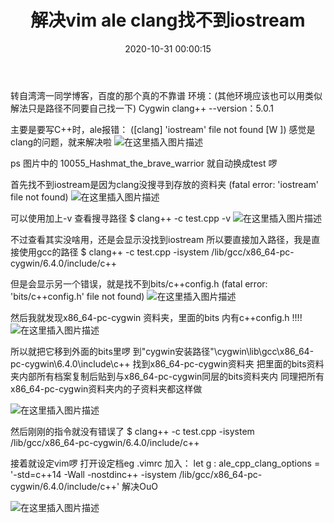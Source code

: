 ﻿---
title: 解决vim ale clang找不到iostream
date: 2020-10-31 00:00:15
toc: true
description: 转自湾湾一同学博客，百度的那个真的不靠谱 环境：(其他环境应该也可以用类似解法只是路径不同要自己找一下) Cygwin clang++ --version：5.0.1
categories:
  - [瞎搞,Vim]
tags:
  - Vim
---
转自湾湾一同学博客，百度的那个真的不靠谱
环境：(其他环境应该也可以用类似解法只是路径不同要自己找一下)
Cygwin
clang++ --version：5.0.1

主要是要写C++时，ale报错：
([clang] 'iostream' file not found [W ])
感觉是clang的问题，就来解决啦
![在这里插入图片描述](https://img-blog.csdnimg.cn/20200429052643298.png?x-oss-process=image/watermark,type_ZmFuZ3poZW5naGVpdGk,shadow_10,text_aHR0cHM6Ly9ibG9nLmNzZG4ubmV0L0xpdWthaXJ1aQ==,size_16,color_FFFFFF,t_70)

ps 图片中的 10055_Hashmat_the_brave_warrior 就自动换成test 啰



首先找不到iostream是因为clang没搜寻到存放的资料夹
(fatal error: 'iostream' file not found)
![在这里插入图片描述](https://img-blog.csdnimg.cn/20200429052656311.png?x-oss-process=image/watermark,type_ZmFuZ3poZW5naGVpdGk,shadow_10,text_aHR0cHM6Ly9ibG9nLmNzZG4ubmV0L0xpdWthaXJ1aQ==,size_16,color_FFFFFF,t_70)


可以使用加上-v 查看搜寻路径
$ clang++ -c test.cpp -v
![在这里插入图片描述](https://img-blog.csdnimg.cn/20200429052706806.png?x-oss-process=image/watermark,type_ZmFuZ3poZW5naGVpdGk,shadow_10,text_aHR0cHM6Ly9ibG9nLmNzZG4ubmV0L0xpdWthaXJ1aQ==,size_16,color_FFFFFF,t_70)


不过查看其实没啥用，还是会显示没找到iostream
所以要直接加入路径，我是直接使用gcc的路径
$ clang++ -c test.cpp -isystem /lib/gcc/x86_64-pc-cygwin/6.4.0/include/c++

但是会显示另一个错误，就是找不到bits/c++config.h
(fatal error: 'bits/c++config.h' file not found)
![在这里插入图片描述](https://img-blog.csdnimg.cn/2020042905272147.png?x-oss-process=image/watermark,type_ZmFuZ3poZW5naGVpdGk,shadow_10,text_aHR0cHM6Ly9ibG9nLmNzZG4ubmV0L0xpdWthaXJ1aQ==,size_16,color_FFFFFF,t_70)


然后我就发现x86_64-pc-cygwin 资料夹，里面的bits 内有c++config.h !!!!
![在这里插入图片描述](https://img-blog.csdnimg.cn/20200429052731145.png?x-oss-process=image/watermark,type_ZmFuZ3poZW5naGVpdGk,shadow_10,text_aHR0cHM6Ly9ibG9nLmNzZG4ubmV0L0xpdWthaXJ1aQ==,size_16,color_FFFFFF,t_70)


所以就把它移到外面的bits里啰
到"cygwin安装路径"\cygwin\lib\gcc\x86_64-pc-cygwin\6.4.0\include\c++
找到x86_64-pc-cygwin资料夹
把里面的bits资料夹内部所有档案复制后贴到与x86_64-pc-cygwin同层的bits资料夹内
同理把所有x86_64-pc-cygwin资料夹内的子资料夹都这样做

![在这里插入图片描述](https://img-blog.csdnimg.cn/20200429052740597.png?x-oss-process=image/watermark,type_ZmFuZ3poZW5naGVpdGk,shadow_10,text_aHR0cHM6Ly9ibG9nLmNzZG4ubmV0L0xpdWthaXJ1aQ==,size_16,color_FFFFFF,t_70)


然后刚刚的指令就没有错误了
$ clang++ -c test.cpp -isystem /lib/gcc/x86_64-pc-cygwin/6.4.0/include/c++

接着就设定vim啰
打开设定档eg .vimrc
加入：
let g : ale_cpp_clang_options = '-std=c++14 -Wall -nostdinc++ -isystem /lib/gcc/x86_64-pc-cygwin/6.4.0/include/c++' 解决OuO

![在这里插入图片描述](https://img-blog.csdnimg.cn/20200429052751129.png?x-oss-process=image/watermark,type_ZmFuZ3poZW5naGVpdGk,shadow_10,text_aHR0cHM6Ly9ibG9nLmNzZG4ubmV0L0xpdWthaXJ1aQ==,size_16,color_FFFFFF,t_70)

